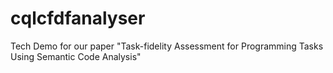 # cqlcfdfanalyser
Tech Demo for our paper "Task-fidelity Assessment for Programming Tasks Using Semantic Code Analysis"
